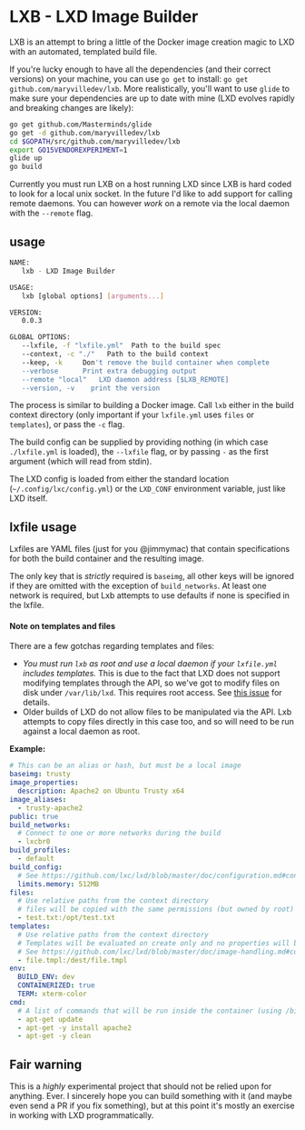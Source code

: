 # LXB - LXD Image Builder

LXB is an attempt to bring a little of the Docker image creation magic to LXD with an automated, templated build file.

If you're lucky enough to have all the dependencies (and their correct versions) on your machine, you can use `go get` to install: `go get github.com/maryvilledev/lxb`. More realistically, you'll want to use `glide` to make sure your dependencies are up to date with mine (LXD evolves rapidly and breaking changes are likely):
```bash
go get github.com/Masterminds/glide
go get -d github.com/maryvilledev/lxb
cd $GOPATH/src/github.com/maryvilledev/lxb
export GO15VENDOREXPERIMENT=1
glide up
go build
```

Currently you must run LXB on a host running LXD since LXB is hard coded to look for a local unix socket. In the future I'd like to add support for calling remote daemons. You can however _work_ on a remote via the local daemon with the `--remote` flag.

## usage
```bash
NAME:
   lxb - LXD Image Builder

USAGE:
   lxb [global options] [arguments...]

VERSION:
   0.0.3

GLOBAL OPTIONS:
   --lxfile, -f "lxfile.yml"  Path to the build spec
   --context, -c "./"   Path to the build context
   --keep, -k     Don't remove the build container when complete
   --verbose      Print extra debugging output
   --remote "local"   LXD daemon address [$LXB_REMOTE]
   --version, -v    print the version
```
The process is similar to building a Docker image. Call `lxb` either in the build context directory (only important if your `lxfile.yml` uses `files` or `templates`), or pass the `-c` flag.

The build config can be supplied by providing nothing (in which case `./lxfile.yml` is loaded), the `--lxfile` flag, or by passing `-` as the first argument (which will read from stdin).

The LXD config is loaded from either the standard location (`~/.config/lxc/config.yml`) or the `LXD_CONF` environment variable, just like LXD itself.

## lxfile usage
Lxfiles are YAML files (just for you @jimmymac) that contain specifications for both the build container and the resulting image.

The only key that is _strictly_ required is `baseimg`, all other keys will be ignored if they are omitted with the exception of `build_networks`. At least one network is required, but Lxb attempts to use defaults if none is specified in the lxfile.

#### Note on templates and files
There are a few gotchas regarding templates and files:

  - *You must run `lxb` as root and use a local daemon if your `lxfile.yml` includes templates.* This is due to the fact that LXD does not support modifying templates through the API, so we've got to modify files on disk under `/var/lib/lxd`. This requires root access. See [this issue](https://github.com/lxc/lxd/issues/1729) for details.
  - Older builds of LXD do not allow files to be manipulated via the API. Lxb attempts to copy files directly in this case too, and so will need to be run against a local daemon as root.

**Example:**

```yaml
# This can be an alias or hash, but must be a local image
baseimg: trusty
image_properties:
  description: Apache2 on Ubuntu Trusty x64
image_aliases:
  - trusty-apache2
public: true
build_networks:
  # Connect to one or more networks during the build
  - lxcbr0
build_profiles:
  - default
build_config:
  # See https://github.com/lxc/lxd/blob/master/doc/configuration.md#container-configuration
  limits.memory: 512MB
files:
  # Use relative paths from the context directory
  # files will be copied with the same permissions (but owned by root)
  - test.txt:/opt/test.txt
templates:
  # Use relative paths from the context directory
  # Templates will be evaluated on create only and no properties will be set
  # See https://github.com/lxc/lxd/blob/master/doc/image-handling.md#content
  - file.tmpl:/dest/file.tmpl
env:
  BUILD_ENV: dev
  CONTAINERIZED: true
  TERM: xterm-color
cmd:
  # A list of commands that will be run inside the container (using /bin/sh)
  - apt-get update
  - apt-get -y install apache2
  - apt-get -y clean
```

## Fair warning
This is a _highly_ experimental project that should not be relied upon for anything. Ever. I sincerely hope you can build something with it (and maybe even send a PR if you fix something), but at this point it's mostly an exercise in working with LXD programmatically.
